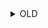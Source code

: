 <details>
  <summary>OLD</summary>
# MerlinScale

This is a script for installing Tailscale on Asus Merlin Routers.

## Prerequisites

- An Asus Merlin Router
- Entware installed (from AMTM preferably)

## Usage

1. Download the `install_tailscale.sh` script from this repository.
2. Make the script executable by running `chmod +x install_tailscale.sh`.
3. Run the script using `./install_tailscale.sh`.
4. Follow the prompts to select the Tailscale version and architecture, and specify the USB storage name.
5. The script will download and install the specified Tailscale version, update the Tailscale configuration, and authenticate Tailscale.
6. When prompted, enter your routes (e.g., 192.168.0.0/24,192.168.1.0/24).

## What the Script Does

The script performs the following steps:

1. Updates the package list and installs the `ca-bundle` package.
2. Prompts you to enter the Tailscale version and architecture, and the USB storage name.
3. Downloads and extracts the specified Tailscale version.
4. Moves the necessary files to the appropriate directories.
5. Updates the Tailscale configuration in `/opt/etc/init.d/S06tailscaled`.
6. Checks for the latest Tailscale version and validates the architecture.
7. Authenticates Tailscale.
8. Prompts you to enter your routes and updates Tailscale with these routes.

After running the script, Tailscale should be installed and configured on your Asus Merlin Router.

## Installation (Manual)

1. Install Entware (from AMTM) and other necessary packages:
    ```
    opkg install ca-bundle
    opkg install tailscale #(tailscale_nohf - use this if you can't install main)
    ```

2. Go to the Tailscale website and download the correct architecture (e.g., ARM, ARM64, x86_64).

3. Extract it and copy the content to update manually:
    ```
    cp /tmp/mnt/USB/FOLDER/tailscale_1.64.0_arm/tailscale /opt/bin/
    cp /tmp/mnt/USB/FOLDER/tailscale_1.64.0_arm/tailscaled /opt/bin/
    ```

4. Edit `/opt/etc/init.d/S06tailscaled` and update your ARGS:
    ```
    ARGS="-tun=userspace-networking -statedir /opt/var/tailscale/"
    ```

## Usage

1. You can run `tailscale update` to check for the latest version and also to make sure that you downloaded the correct architecture (if the architecture was wrong you will get an error).

2. If everything is OK, execute the command `tailscale up` which will generate a link:
    ```
    To authenticate, visit: https://login.tailscale.com/a/XXXXX
    ```
    Visit this link in your browser in order to authenticate and you're done. Alternatively, you can use `tailscale up --auth-key=<your-auth-key>`.

3. Use this command to add your routes:
    ```
    tailscale up --accept-routes --advertise-routes=192.168.0.0/24,192.168.1.0/24 #(make sure to use your subnet)
    ```
    You need to approve them in the Tailscale dashboard.

4. For default commands just type `tailscale` to list, or execute (example): `tailscale start`.

5. In order to use `tailscaled` start/stop/check use this command: `/opt/etc/init.d/S06tailscaled check`.
</details>
